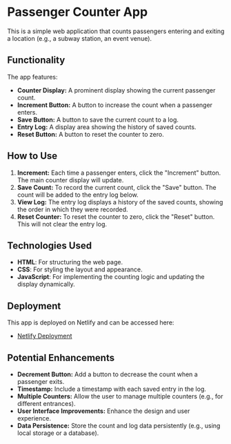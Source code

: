 # Passenger Counter App

This is a simple web application that counts passengers entering and exiting a location (e.g., a subway station, an event venue).

## Functionality

The app features:

* **Counter Display:** A prominent display showing the current passenger count.
* **Increment Button:** A button to increase the count when a passenger enters.
* **Save Button:** A button to save the current count to a log.
* **Entry Log:** A display area showing the history of saved counts.
* **Reset Button:** A button to reset the counter to zero.

## How to Use

1.  **Increment:** Each time a passenger enters, click the "Increment" button. The main counter display will update.
2.  **Save Count:** To record the current count, click the "Save" button. The count will be added to the entry log below.
3.  **View Log:** The entry log displays a history of the saved counts, showing the order in which they were recorded.
4.  **Reset Counter:** To reset the counter to zero, click the "Reset" button. This will not clear the entry log.

## Technologies Used

* **HTML**: For structuring the web page.
* **CSS**: For styling the layout and appearance.
* **JavaScript**: For implementing the counting logic and updating the display dynamically.

## Deployment

This app is deployed on Netlify and can be accessed here:

* [Netlify Deployment](https://app.netlify.com/sites/zippy-cajeta-77deed/overview)

## Potential Enhancements

* **Decrement Button:** Add a button to decrease the count when a passenger exits.
* **Timestamp:** Include a timestamp with each saved entry in the log.
* **Multiple Counters:** Allow the user to manage multiple counters (e.g., for different entrances).
* **User Interface Improvements:** Enhance the design and user experience.
* **Data Persistence:** Store the count and log data persistently (e.g., using local storage or a database).
